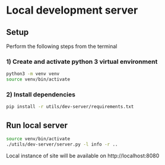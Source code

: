 # Local development server

## Setup

Perform the following steps from the terminal

### 1) Create and activate python 3 virtual environment

```bash
python3 -m venv venv
source venv/bin/activate
```

### 2) Install dependencies

```bash
pip install -r utils/dev-server/requirements.txt
```

## Run local server

```bash
source venv/bin/activate
./utils/dev-server/server.py -l info -r ..
```

Local instance of site will be available on http://localhost:8080